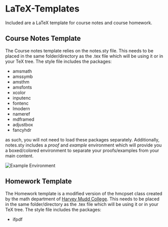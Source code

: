 # LaTeX-Templates

Included are a LaTeX template for course notes and course homework. 

## Course Notes Template

The Course notes template relies on the notes.sty file. This needs to be placed in the same folder/directory as the .tex file which will be using it or in your TeX tree. The style file includes the packages:

* amsmath
* amssymb
* amsthm
* amsfonts
* xcolor
* inputenc
* fontenc
* lmodern
* nameref
* mdframed
* adjustbox
* fancyhdr

as such, you will not need to load these packages separately. Additionally, notes.sty includes a *proof* and *example* environment which will provide you a boxed/colored environment to separate your proofs/examples from your main content. 

![Example Environment](/exxample_environment.png)

## Homework Template

The Homework template is a modified version of the hmcpset class created by the math department of [Harvey Mudd College](https://www.math.hmc.edu/computing/support/tex/classes/hmcpset/). This needs to be placed in the same folder/directory as the .tex file which will be using it or in your TeX tree. The style file includes the packages:

* ifpdf
